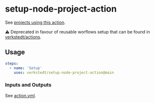 # setup-node-project-action

See [projects using this action](https://github.com/search?q=uses%3A+verkstedt%2Fsetup-node-project-action&type=code).

⚠️ Deprecated in favour of reusable worflows setup that can be found in [verkstedt/actions](https://github.com/verkstedt/actions).

## Usage

```yaml
steps:
  - name: 'Setup'
    uses: verkstedt/setup-node-project-action@main
```

### Inputs and Outputs

See [action.yml](./action.yml).
